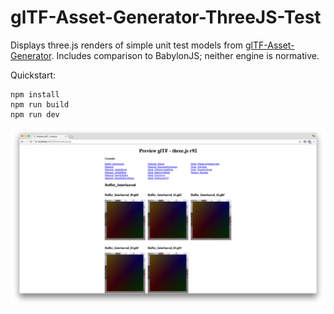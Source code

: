# glTF-Asset-Generator-ThreeJS-Test

Displays three.js renders of simple unit test models from [glTF-Asset-Generator](https://github.com/bghgary/glTF-Asset-Generator). Includes comparison to BabylonJS; neither engine is normative.

Quickstart:

```
npm install
npm run build
npm run dev
```

![screenshot](preview.png)
